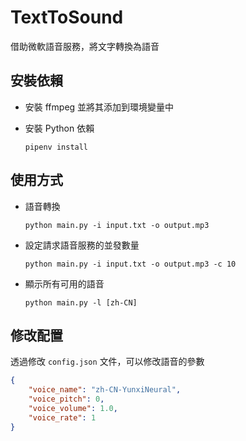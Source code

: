 # TextToSound

借助微軟語音服務，將文字轉換為語音

## 安裝依賴

- 安裝 ffmpeg 並將其添加到環境變量中

- 安裝 Python 依賴
  ```shell
  pipenv install
  ```

## 使用方式

- 語音轉換
  ```shell
  python main.py -i input.txt -o output.mp3
  ```

- 設定請求語音服務的並發數量
  ```shell
  python main.py -i input.txt -o output.mp3 -c 10
  ```

- 顯示所有可用的語音
  ```shell
  python main.py -l [zh-CN]
  ```

## 修改配置

透過修改 `config.json` 文件，可以修改語音的參數

```json
{
    "voice_name": "zh-CN-YunxiNeural",
    "voice_pitch": 0,
    "voice_volume": 1.0,
    "voice_rate": 1
}
```
